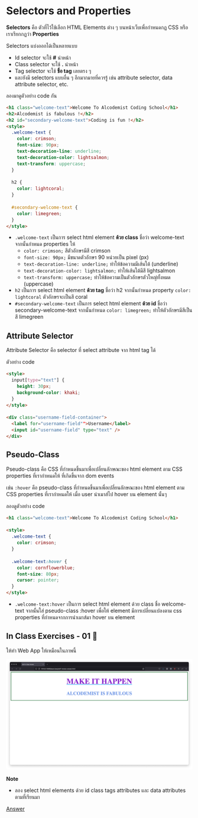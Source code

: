 # Selectors and Properties

**Selectors** คือ ตัวที่ไว้ใช้เลือก HTML Elements ต่าง ๆ บนหน้าเว็บเพื่อกําหนดกฏ CSS หรือเราเรียกกฏว่า **Properties**

Selectors แบ่งออกได้เป็นหลายแบบ

- Id selector จะใช้ **#** นำหน้า
- Class selector จะใช้ **.** นำหน้า
- Tag selector จะใช้ **ชื่อ tag** เลยตรง ๆ
- และยังมี selectors แบบอื่น ๆ อีกมากมายที่ควรรู้ เช่น attribute selector, data attribute selector, etc.

ลองมาดูตัวอย่าง code กัน

```html
<h1 class="welcome-text">Welcome To Alcodemist Coding School</h1>
<h2>Alcodemist is fabulous !</h2>
<h2 id="secondary-welcome-text">Coding is fun !</h2>
<style>
  .welcome-text {
    color: crimson;
    font-size: 90px;
    text-decoration-line: underline;
    text-decoration-color: lightsalmon;
    text-transform: uppercase;
  }

  h2 {
    color: lightcoral;
  }

  #secondary-welcome-text {
    color: limegreen;
  }
</style>
```

- `.welcome-text` เป็นการ select html element **ด้วย class** ชื่อว่า welcome-text จากนั้นกำหนด properties ให้
  - `color: crimson;` สีตัวอักษรมีสี crimson
  - `font-size: 90px;` มีขนาดตัวอักษร 90 หน่วยเป็น pixel (px)
  - `text-decoration-line: underline;` ทำให้ข้อความมีเส้นใต้ (underline)
  - `text-decoration-color: lightsalmon;` ทำให้เส้นใต้มีสี lightsalmon
  - `text-transform: uppercase;` ทำให้ข้อความเป็นตัวอักษรตัวใหญ่ทั้งหมด (uppercase)
- `h2` เป็นการ select html element **ด้วย tag** ชื่อว่า h2 จากนั้นกำหนด property `color: lightcoral` ตัวอักษรจะเป็นสี coral
- `#secondary-welcome-text` เป็นการ select html element **ด้วย id** ชื่อว่า secondary-welcome-text จากนั้นกำหนด `color: limegreen;` ทำให้ตัวอักษรมีสีเป็นสี limegreen

## Attribute Selector

Attribute Selector คือ selector ที่ select attribute จาก html tag ได้

ตัวอย่าง code

```html
<style>
  input[type="text"] {
    height: 30px;
    background-color: khaki;
  }
</style>

<div class="username-field-container">
  <label for="username-field"">Username</label>
  <input id="username-field" type="text" />
</div>
```

## Pseudo-Class

Pseudo-class คือ CSS ที่กำหนดขึ้นมาเพื่อเปลี่ยนลักษณะของ html element ตาม CSS properties ที่เรากำหนดให้ ที่เกิดขึ้นจาก dom events

เช่น `:hover` คือ pseudo-class ที่กำหนดขึ้นมาเพื่อเปลี่ยนลักษณะของ html element ตาม CSS properties ที่เรากำหนดให้ เมื่อ user นำเมาส์ไป hover บน element นั้นๆ

ลองดูตัวอย่าง code

```html
<h1 class="welcome-text">Welcome To Alcodemist Coding School</h1>

<style>
  .welcome-text {
    color: crimson;
  }

  .welcome-text:hover {
    color: cornflowerblue;
    font-size: 80px;
    cursor: pointer;
  }
</style>
```

- `.welcome-text:hover` เป็นการ select html element ด้วย class ชื่อ welcome-text จากนั้นใส่ pseudo-class :hover เพื่อให้ element มีการเปลี่ยนแปลงตาม css properties ที่กำหนดจากการนำเมาส์มา hover บน element

## In Class Exercises - 01 🏅

ให้ทำ Web App ให้เหมือนในภาพนี้

![Ex01 Inclass User Interface](./../exercises/images/ex01-inclass.png)

**Note**

- ลอง select html elements ด้วย id class tags attributes และ data attributes ตามที่เรียนมา

[Answer](https://github.com/napatwongchr/intro-to-html/blob/main/exercises/ex01-inclass-answer.html)
